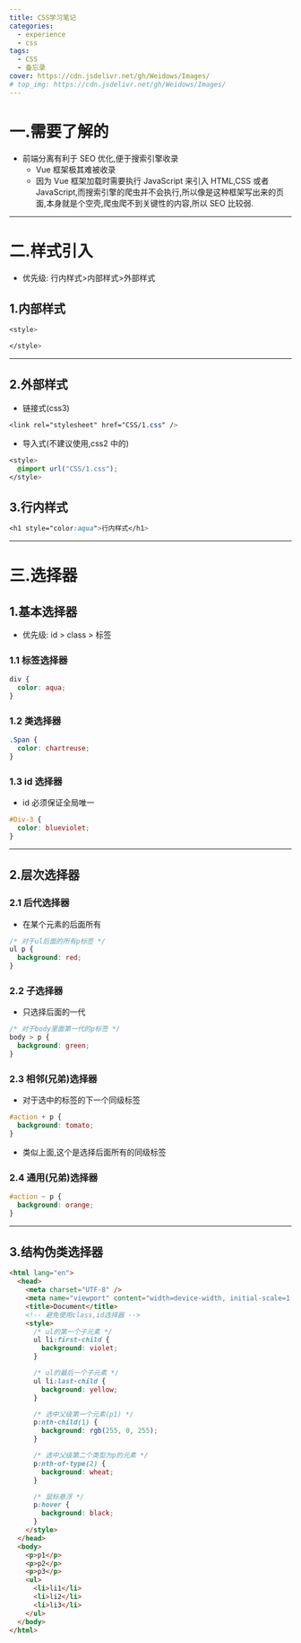 ```yaml
---
title: CSS学习笔记
categories:
  - experience
  - css
tags:
  - CSS
  - 备忘录
cover: https://cdn.jsdelivr.net/gh/Weidows/Images/
# top_img: https://cdn.jsdelivr.net/gh/Weidows/Images/
---
```


<!--
 * @Author: Weidows
 * @LastEditors: Weidows
 * @LastEditTime: 2020-11-16 01:18:23
 * @FilePath: \Weidows\CSS\markdown\css.md
-->

# 一.需要了解的

- 前端分离有利于 SEO 优化,便于搜索引擎收录
  - Vue 框架极其难被收录
  - 因为 Vue 框架加载时需要执行 JavaScript 来引入 HTML,CSS 或者 JavaScript,而搜索引擎的爬虫并不会执行,所以像是这种框架写出来的页面,本身就是个空壳,爬虫爬不到关键性的内容,所以 SEO 比较弱.

---

# 二.样式引入

- 优先级: 行内样式>内部样式>外部样式

## 1.内部样式

```css
<style>

</style>
```

---

## 2.外部样式

- 链接式(css3)

```css
<link rel="stylesheet" href="CSS/1.css" />
```

- 导入式(不建议使用,css2 中的)

```css
<style>
  @import url("CSS/1.css");
</style>
```

## 3.行内样式

```css
<h1 style="color:aqua">行内样式</h1>
```

---

# 三.选择器

## 1.基本选择器

- 优先级: id > class > 标签

### 1.1 标签选择器

```css
div {
  color: aqua;
}
```

### 1.2 类选择器

```css
.Span {
  color: chartreuse;
}
```

### 1.3 id 选择器

- id 必须保证全局唯一

```css
#Div-3 {
  color: blueviolet;
}
```

---

## 2.层次选择器

### 2.1 后代选择器

- 在某个元素的后面所有

```css
/* 对于ul后面的所有p标签 */
ul p {
  background: red;
}
```

### 2.2 子选择器

- 只选择后面的一代

```css
/* 对于body里面第一代的p标签 */
body > p {
  background: green;
}
```

### 2.3 相邻(兄弟)选择器

- 对于选中的标签的下一个同级标签

```css
#action + p {
  background: tomato;
}
```

- 类似上面,这个是选择后面所有的同级标签

### 2.4 通用(兄弟)选择器

```css
#action ~ p {
  background: orange;
}
```

---

## 3.结构伪类选择器

```html
<html lang="en">
  <head>
    <meta charset="UTF-8" />
    <meta name="viewport" content="width=device-width, initial-scale=1.0" />
    <title>Document</title>
    <!-- 避免使用class,id选择器 -->
    <style>
      /* ul的第一个子元素 */
      ul li:first-child {
        background: violet;
      }

      /* ul的最后一个子元素 */
      ul li:last-child {
        background: yellow;
      }

      /* 选中父级第一个元素(p1) */
      p:nth-child(1) {
        background: rgb(255, 0, 255);
      }

      /* 选中父级第二个类型为p的元素 */
      p:nth-of-type(2) {
        background: wheat;
      }

      /* 鼠标悬浮 */
      p:hover {
        background: black;
      }
    </style>
  </head>
  <body>
    <p>p1</p>
    <p>p2</p>
    <p>p3</p>
    <ul>
      <li>li1</li>
      <li>li2</li>
      <li>li3</li>
    </ul>
  </body>
</html>
```
